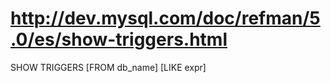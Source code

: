 # http://dev.mysql.com/doc/refman/5.0/es/show-triggers.html

SHOW TRIGGERS [FROM db_name] [LIKE expr]
